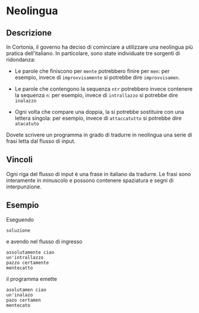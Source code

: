 Neolingua
=========

Descrizione
-----------

In Cortonia, il governo ha deciso di cominciare a utilizzare una neolingua
più pratica dell'italiano. In particolare, sono state individuate tre sorgenti
di ridondanza:

- Le parole che finiscono per `mente` potrebbero finire per `men`: per esempio,
  invece di `improvvisamente` si potrebbe dire `improvvisamen`.

- Le parole che contengono la sequenza `ntr` potrebbero invece contenere la sequenza
  `n`: per esempio, invece di `intrallazzo` si potrebbe dire `inalazzo`

- Ogni volta che compare una doppia, la si potrebbe sostituire con una
  lettera singola: per esempio, invece di `attaccatutto` si potrebbe
  dire `atacatuto`

Dovete scrivere un programma in grado di tradurre in neolingua una serie di frasi letta dal
flusso di input.

Vincoli
-------

Ogni riga del flusso di input è una frase in italiano da tradurre. Le frasi sono interamente in minuscolo
e possono contenere spaziatura e segni di interpunzione.

Esempio
-------

Eseguendo

    soluzione

e avendo nel flusso di ingresso

    assolutamente ciao
    un'intrallazzo 
    pazzo certamente
    mentecatto

il programma emette

    asolutamen ciao
    un'inalazo
    pazo certamen
    mentecato
